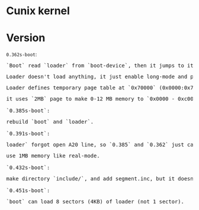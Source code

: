 Cunix kernel
============

# Version
`0.362s-boot`:  
<pre>`Boot` read `loader` from `boot-device`, then it jumps to it.  
<pre>Loader doesn't load anything, it just enable long-mode and paging.  
<pre>Loader defines temporary page table at `0x70000` (0x0000:0x7000),  
<pre>it uses `2MB` page to make 0-12 MB memory to `0x0000 - 0xc0000`.  

`0.385s-boot`:  
<pre>rebuild `boot` and `loader`.  

`0.391s-boot`:  
<pre>loader` forgot open A20 line, so `0.385` and `0.362` just can  
<pre>use 1MB memory like real-mode.  

`0.432s-boot`:  
<pre>make directory `include/`, and add segment.inc, but it doesn't work. :-)  

`0.451s-boot`:  
<pre>`boot` can load 8 sectors (4KB) of loader (not 1 sector).  

